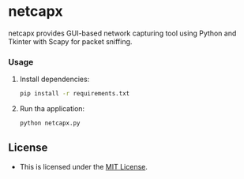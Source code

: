 # netcapx

netcapx provides GUI-based network capturing tool using Python and Tkinter with Scapy for packet sniffing.

### Usage
1. Install dependencies:

   ```bash
   pip install -r requirements.txt
   ```
2. Run tha application:
   
   ```bash
   python netcapx.py
   ```

## License
- This is licensed under the [MIT License](LICENSE).
